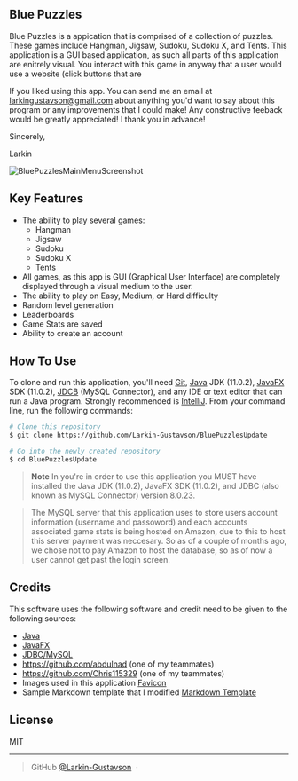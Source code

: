 ## Blue Puzzles

Blue Puzzles is a appication that is comprised of a collection of puzzles. These games include Hangman, Jigsaw, Sudoku, Sudoku X, and Tents. This application is a GUI based application, as such all parts of this application are enitrely visual. You interact with this game in anyway that a user would use a website (click buttons that are 

If you liked using this app. You can send me an email at <larkingustavson@gmail.com> about anything you'd want to say about this program or any improvements that I could make! Any constructive feeback would be greatly appreciated! I thank you in advance!

Sincerely,

Larkin


![BluePuzzlesMainMenuScreenshot](https://user-images.githubusercontent.com/70110395/190716727-3bfc4394-9b9e-4598-a10e-1c25c763fa79.png)

## Key Features
* The ability to play several games:
  - Hangman
  - Jigsaw
  - Sudoku
  - Sudoku X
  - Tents
* All games, as this app is GUI (Graphical User Interface) are completely displayed through a visual medium to the user.
* The ability to play on Easy, Medium, or Hard difficulty
* Random level generation
* Leaderboards
* Game Stats are saved
* Ability to create an account

## How To Use

To clone and run this application, you'll need [Git](https://git-scm.com), [Java](https://www.oracle.com/java/technologies/javase/jdk11-archive-downloads.html) JDK (11.0.2), [JavaFX](https://gluonhq.com/products/javafx/) SDK (11.0.2), [JDCB](https://dev.mysql.com/downloads/connector/j/) (MySQL Connector), 
and any IDE or text editor that can run a Java program. Strongly recommended is [IntelliJ](https://www.jetbrains.com/idea/). From your command line, run the following commands:

```bash
# Clone this repository
$ git clone https://github.com/Larkin-Gustavson/BluePuzzlesUpdate

# Go into the newly created repository
$ cd BluePuzzlesUpdate
```

> **Note**
> In you're in order to use this application you MUST have installed the Java JDK (11.0.2), JavaFX SDK (11.0.2), and JDBC (also known as MySQL Connector) version 8.0.23.

> The MySQL server that this application uses to store users account information (username and passoword) and each accounts associated game stats is being hosted on Amazon, due to this to host this server payment was neccesary. So as of a couple of months ago, we chose not to pay Amazon to host the database, so as of now a user cannot get past the login screen.

## Credits

This software uses the following software and credit need to be given to the following sources:
- [Java](https://www.oracle.com/java/technologies/javase/jdk11-archive-downloads.html)
- [JavaFX](https://gluonhq.com/products/javafx/)
- [JDBC/MySQL](https://dev.mysql.com/downloads/connector/j/)
- https://github.com/abdulnad (one of my teammates)
- https://github.com/Chris115329 (one of my teammates)
- Images used in this application [Favicon](https://www.psdgraphics.com/file/puzzle-piece.jpg)
- Sample Markdown template that I modified [Markdown Template](https://github.com/amitmerchant1990/electron-markdownify#readme)

## License

MIT

---

> GitHub [@Larkin-Gustavson](https://github.com/Larkin-Gustavson) &nbsp;&middot;&nbsp;
